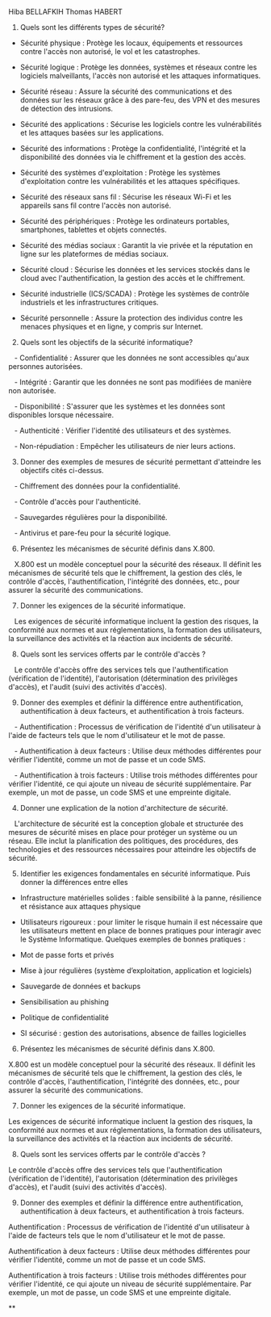 

Hiba BELLAFKIH Thomas HABERT

  

1. Quels sont les différents types de sécurité?

- Sécurité physique : Protège les locaux, équipements et ressources contre l'accès non autorisé, le vol et les catastrophes.
    
- Sécurité logique : Protège les données, systèmes et réseaux contre les logiciels malveillants, l'accès non autorisé et les attaques informatiques.
    
- Sécurité réseau : Assure la sécurité des communications et des données sur les réseaux grâce à des pare-feu, des VPN et des mesures de détection des intrusions.
    
- Sécurité des applications : Sécurise les logiciels contre les vulnérabilités et les attaques basées sur les applications.
    
- Sécurité des informations : Protège la confidentialité, l'intégrité et la disponibilité des données via le chiffrement et la gestion des accès.
    
- Sécurité des systèmes d'exploitation : Protège les systèmes d'exploitation contre les vulnérabilités et les attaques spécifiques.
    
- Sécurité des réseaux sans fil : Sécurise les réseaux Wi-Fi et les appareils sans fil contre l'accès non autorisé.
    
- Sécurité des périphériques : Protège les ordinateurs portables, smartphones, tablettes et objets connectés.
    
- Sécurité des médias sociaux : Garantit la vie privée et la réputation en ligne sur les plateformes de médias sociaux.
    
- Sécurité cloud : Sécurise les données et les services stockés dans le cloud avec l'authentification, la gestion des accès et le chiffrement.
    
- Sécurité industrielle (ICS/SCADA) : Protège les systèmes de contrôle industriels et les infrastructures critiques.
    
- Sécurité personnelle : Assure la protection des individus contre les menaces physiques et en ligne, y compris sur Internet.
    

  

2. Quels sont les objectifs de la sécurité informatique?

   - Confidentialité : Assurer que les données ne sont accessibles qu'aux personnes autorisées.

   - Intégrité : Garantir que les données ne sont pas modifiées de manière non autorisée.

   - Disponibilité : S'assurer que les systèmes et les données sont disponibles lorsque nécessaire.

   - Authenticité : Vérifier l'identité des utilisateurs et des systèmes.

   - Non-répudiation : Empêcher les utilisateurs de nier leurs actions.

  

3. Donner des exemples de mesures de sécurité permettant d'atteindre les objectifs cités ci-dessus.

   - Chiffrement des données pour la confidentialité.

   - Contrôle d'accès pour l'authenticité.

   - Sauvegardes régulières pour la disponibilité.

   - Antivirus et pare-feu pour la sécurité logique.

  

6. Présentez les mécanismes de sécurité définis dans X.800.

   X.800 est un modèle conceptuel pour la sécurité des réseaux. Il définit les mécanismes de sécurité tels que le chiffrement, la gestion des clés, le contrôle d'accès, l'authentification, l'intégrité des données, etc., pour assurer la sécurité des communications.

  

7. Donner les exigences de la sécurité informatique.

   Les exigences de sécurité informatique incluent la gestion des risques, la conformité aux normes et aux réglementations, la formation des utilisateurs, la surveillance des activités et la réaction aux incidents de sécurité.

  

8. Quels sont les services offerts par le contrôle d'accès ?

   Le contrôle d'accès offre des services tels que l'authentification (vérification de l'identité), l'autorisation (détermination des privilèges d'accès), et l'audit (suivi des activités d'accès).

  

9. Donner des exemples et définir la différence entre authentification, authentification à deux facteurs, et authentification à trois facteurs.

   - Authentification : Processus de vérification de l'identité d'un utilisateur à l'aide de facteurs tels que le nom d'utilisateur et le mot de passe.

   - Authentification à deux facteurs : Utilise deux méthodes différentes pour vérifier l'identité, comme un mot de passe et un code SMS.

   - Authentification à trois facteurs : Utilise trois méthodes différentes pour vérifier l'identité, ce qui ajoute un niveau de sécurité supplémentaire. Par exemple, un mot de passe, un code SMS et une empreinte digitale.

  

4. Donner une explication de la notion d'architecture de sécurité.

   L'architecture de sécurité est la conception globale et structurée des mesures de sécurité mises en place pour protéger un système ou un réseau. Elle inclut la planification des politiques, des procédures, des technologies et des ressources nécessaires pour atteindre les objectifs de sécurité.

  

5. Identifier les exigences fondamentales en sécurité informatique. Puis donner la différences entre elles

- Infrastructure matérielles solides : faible sensibilité à la panne, résilience et résistance aux attaques physique
    
- Utilisateurs rigoureux : pour limiter le risque humain il est nécessaire que les utilisateurs mettent en place de bonnes pratiques pour interagir avec le Système Informatique. Quelques exemples de bonnes pratiques : 
    

- Mot de passe forts et privés
    
- Mise à jour régulières (système d’exploitation, application et logiciels)
    
- Sauvegarde de données et backups
    
- Sensibilisation au phishing
    
- Politique de confidentialité
    

- SI sécurisé : gestion des autorisations, absence de failles logicielles
    

  

6. Présentez les mécanismes de sécurité définis dans X.800.

X.800 est un modèle conceptuel pour la sécurité des réseaux. Il définit les mécanismes de sécurité tels que le chiffrement, la gestion des clés, le contrôle d'accès, l'authentification, l'intégrité des données, etc., pour assurer la sécurité des communications.

  

7. Donner les exigences de la sécurité informatique.

Les exigences de sécurité informatique incluent la gestion des risques, la conformité aux normes et aux réglementations, la formation des utilisateurs, la surveillance des activités et la réaction aux incidents de sécurité.

  

8. Quels sont les services offerts par le contrôle d'accès ?

Le contrôle d'accès offre des services tels que l'authentification (vérification de l'identité), l'autorisation (détermination des privilèges d'accès), et l'audit (suivi des activités d'accès).

  

9. Donner des exemples et définir la différence entre authentification, authentification à deux facteurs, et authentification à trois facteurs.

  

Authentification : Processus de vérification de l'identité d'un utilisateur à l'aide de facteurs tels que le nom d'utilisateur et le mot de passe.

Authentification à deux facteurs : Utilise deux méthodes différentes pour vérifier l'identité, comme un mot de passe et un code SMS.

Authentification à trois facteurs : Utilise trois méthodes différentes pour vérifier l'identité, ce qui ajoute un niveau de sécurité supplémentaire. Par exemple, un mot de passe, un code SMS et une empreinte digitale.

  
**
